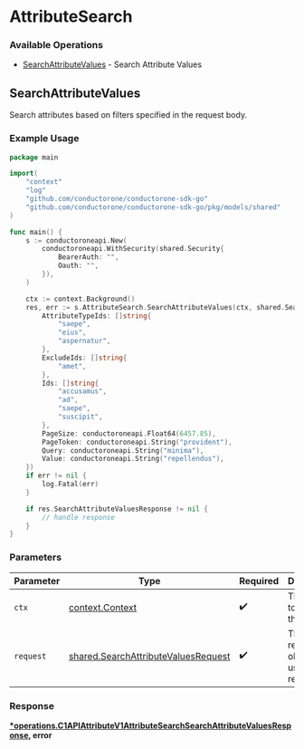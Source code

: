 # AttributeSearch

### Available Operations

* [SearchAttributeValues](#searchattributevalues) - Search Attribute Values

## SearchAttributeValues

Search attributes based on filters specified in the request body.

### Example Usage

```go
package main

import(
	"context"
	"log"
	"github.com/conductorone/conductorone-sdk-go"
	"github.com/conductorone/conductorone-sdk-go/pkg/models/shared"
)

func main() {
    s := conductoroneapi.New(
        conductoroneapi.WithSecurity(shared.Security{
            BearerAuth: "",
            Oauth: "",
        }),
    )

    ctx := context.Background()
    res, err := s.AttributeSearch.SearchAttributeValues(ctx, shared.SearchAttributeValuesRequest{
        AttributeTypeIds: []string{
            "saepe",
            "eius",
            "aspernatur",
        },
        ExcludeIds: []string{
            "amet",
        },
        Ids: []string{
            "accusamus",
            "ad",
            "saepe",
            "suscipit",
        },
        PageSize: conductoroneapi.Float64(6457.85),
        PageToken: conductoroneapi.String("provident"),
        Query: conductoroneapi.String("minima"),
        Value: conductoroneapi.String("repellendus"),
    })
    if err != nil {
        log.Fatal(err)
    }

    if res.SearchAttributeValuesResponse != nil {
        // handle response
    }
}
```

### Parameters

| Parameter                                                                                  | Type                                                                                       | Required                                                                                   | Description                                                                                |
| ------------------------------------------------------------------------------------------ | ------------------------------------------------------------------------------------------ | ------------------------------------------------------------------------------------------ | ------------------------------------------------------------------------------------------ |
| `ctx`                                                                                      | [context.Context](https://pkg.go.dev/context#Context)                                      | :heavy_check_mark:                                                                         | The context to use for the request.                                                        |
| `request`                                                                                  | [shared.SearchAttributeValuesRequest](../../models/shared/searchattributevaluesrequest.md) | :heavy_check_mark:                                                                         | The request object to use for the request.                                                 |


### Response

**[*operations.C1APIAttributeV1AttributeSearchSearchAttributeValuesResponse](../../models/operations/c1apiattributev1attributesearchsearchattributevaluesresponse.md), error**

